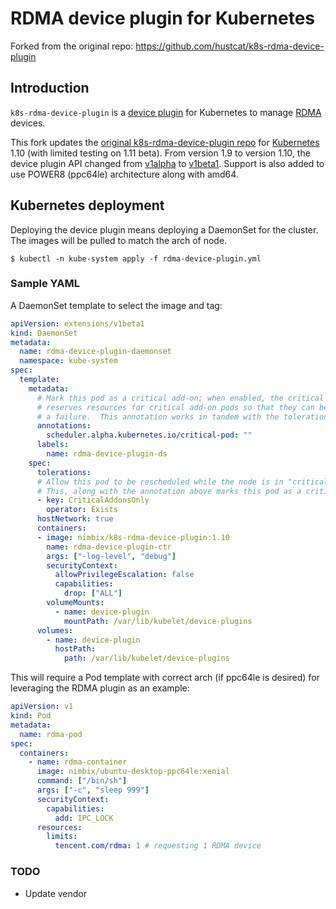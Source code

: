 # RDMA device plugin for Kubernetes 

Forked from the original repo: https://github.com/hustcat/k8s-rdma-device-plugin

## Introduction

`k8s-rdma-device-plugin` is a [device plugin](https://github.com/kubernetes/community/blob/master/contributors/design-proposals/resource-management/device-plugin.md) for Kubernetes to manage [RDMA](https://en.wikipedia.org/wiki/Remote_direct_memory_access) devices.

This fork updates the [original k8s-rdma-device-plugin repo](https://github.com/hustcat/k8s-rdma-device-plugin) for [Kubernetes](https://kubernetes.io/) 1.10 (with limited testing on 1.11 beta). 
From version 1.9 to version 1.10, the device plugin API changed from [v1alpha](https://github.com/kubernetes/kubernetes/tree/master/pkg/kubelet/apis/deviceplugin/v1alpha) to [v1beta1](https://github.com/kubernetes/kubernetes/tree/master/pkg/kubelet/apis/deviceplugin/v1beta1).
Support is also added to use POWER8 (ppc64le) architecture along with amd64.

## Kubernetes deployment

Deploying the device plugin means deploying a DaemonSet for the cluster. The images will be pulled to match the arch of node.

```
$ kubectl -n kube-system apply -f rdma-device-plugin.yml
```

### Sample YAML

A DaemonSet template to select the image and tag:

```yaml
apiVersion: extensions/v1beta1
kind: DaemonSet
metadata:
  name: rdma-device-plugin-daemonset
  namespace: kube-system
spec:
  template:
    metadata:
      # Mark this pod as a critical add-on; when enabled, the critical add-on scheduler
      # reserves resources for critical add-on pods so that they can be rescheduled after
      # a failure.  This annotation works in tandem with the toleration below.
      annotations:
        scheduler.alpha.kubernetes.io/critical-pod: ""
      labels:
        name: rdma-device-plugin-ds
    spec:
      tolerations:
      # Allow this pod to be rescheduled while the node is in "critical add-ons only" mode.
      # This, along with the annotation above marks this pod as a critical add-on.
      - key: CriticalAddonsOnly
        operator: Exists
      hostNetwork: true
      containers:
      - image: nimbix/k8s-rdma-device-plugin:1.10
        name: rdma-device-plugin-ctr
        args: ["-log-level", "debug"]
        securityContext:
          allowPrivilegeEscalation: false
          capabilities:
            drop: ["ALL"]
        volumeMounts:
          - name: device-plugin
            mountPath: /var/lib/kubelet/device-plugins
      volumes:
        - name: device-plugin
          hostPath:
            path: /var/lib/kubelet/device-plugins
```

This will require a Pod template with correct arch (if ppc64le is desired) for leveraging the RDMA plugin as an example:

```yaml
apiVersion: v1
kind: Pod
metadata:
  name: rdma-pod
spec:
  containers:
    - name: rdma-container
      image: nimbix/ubuntu-desktop-ppc64le:xenial
      command: ["/bin/sh"]
      args: ["-c", "sleep 999"]
      securityContext:
        capabilities:
          add: IPC_LOCK
      resources:
        limits:
          tencent.com/rdma: 1 # requesting 1 RDMA device
```

### TODO

* Update vendor